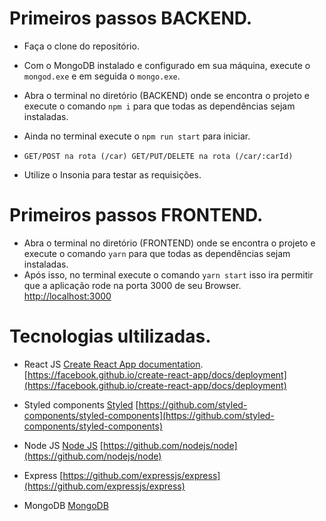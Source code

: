 # Primeiros passos BACKEND.

- Faça o clone do repositório.

- Com o MongoDB instalado e configurado em sua máquina, execute o `mongod.exe` e em seguida o `mongo.exe`.

- Abra o terminal no diretório (BACKEND) onde se encontra o projeto e execute o comando `npm i` para que todas as dependências sejam instaladas.

- Ainda no terminal execute o `npm run start` para iniciar.

- `GET/POST na rota (/car) GET/PUT/DELETE na rota (/car/:carId)`
- Utilize o Insonia para testar as requisições.

# Primeiros passos FRONTEND.

- Abra o terminal no diretório (FRONTEND) onde se encontra o projeto e execute o comando `yarn` para que todas as dependências sejam instaladas.
- Após isso, no terminal execute o comando `yarn start` isso ira permitir que a aplicação rode na porta 3000 de seu Browser. [http://localhost:3000](http://localhost:3000)

# Tecnologias ultilizadas.

- React JS
  [Create React App documentation](https://facebook.github.io/create-react-app/docs/getting-started).
  [https://facebook.github.io/create-react-app/docs/deployment](https://facebook.github.io/create-react-app/docs/deployment)

- Styled components
  [Styled](https://styled-components.com/)
  [https://github.com/styled-components/styled-components](https://github.com/styled-components/styled-components)

- Node JS
  [Node JS](https://nodejs.org/api/)
  [https://github.com/nodejs/node](https://github.com/nodejs/node)

- Express
  [https://github.com/expressjs/express](https://github.com/expressjs/express)

- MongoDB
  [MongoDB](https://www.mongodb.com/)

